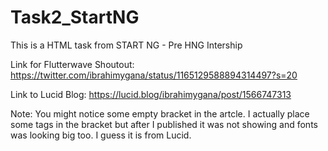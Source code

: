 # Task2_StartNG
This is a HTML task from START NG - Pre HNG Intership 


Link  for Flutterwave Shoutout:
https://twitter.com/ibrahimygana/status/1165129588894314497?s=20

Link to Lucid Blog:
https://lucid.blog/ibrahimygana/post/1566747313

Note: 
You might notice some empty bracket in the artcle. I actually place some tags in the bracket but after I published it was not showing and fonts was looking big too. I guess it is from Lucid.

